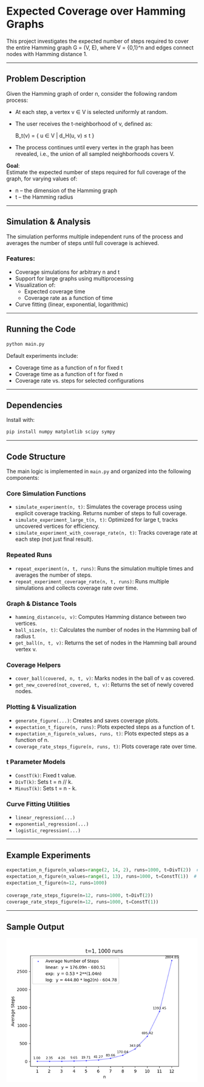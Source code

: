 # Expected Coverage over Hamming Graphs

This project investigates the expected number of steps required to cover the entire Hamming graph G = (V, E), where V = {0,1}^n and edges connect nodes with Hamming distance 1.

---

## Problem Description

Given the Hamming graph of order n, consider the following random process:

- At each step, a vertex v ∈ V is selected uniformly at random.
- The user receives the t-neighborhood of v, defined as:

  B_t(v) = { u ∈ V | d_H(u, v) ≤ t }

- The process continues until every vertex in the graph has been revealed, i.e., the union of all sampled neighborhoods covers V.

**Goal**:  
Estimate the expected number of steps required for full coverage of the graph, for varying values of:
- n – the dimension of the Hamming graph
- t – the Hamming radius

---

## Simulation & Analysis

The simulation performs multiple independent runs of the process and averages the number of steps until full coverage is achieved.

### Features:
- Coverage simulations for arbitrary n and t
- Support for large graphs using multiprocessing
- Visualization of:
  - Expected coverage time
  - Coverage rate as a function of time
- Curve fitting (linear, exponential, logarithmic)

---

## Running the Code

```bash
python main.py
```

Default experiments include:

- Coverage time as a function of n for fixed t
- Coverage time as a function of t for fixed n
- Coverage rate vs. steps for selected configurations

---

## Dependencies

Install with:

```bash
pip install numpy matplotlib scipy sympy
```

---
## Code Structure

The main logic is implemented in `main.py` and organized into the following components:

### Core Simulation Functions
- `simulate_experiment(n, t)`: Simulates the coverage process using explicit coverage tracking. Returns number of steps to full coverage.
- `simulate_experiment_large_t(n, t)`: Optimized for large t, tracks uncovered vertices for efficiency.
- `simulate_experiment_with_coverage_rate(n, t)`: Tracks coverage rate at each step (not just final result).

### Repeated Runs
- `repeat_experiment(n, t, runs)`: Runs the simulation multiple times and averages the number of steps.
- `repeat_experiment_coverage_rate(n, t, runs)`: Runs multiple simulations and collects coverage rate over time.

### Graph & Distance Tools
- `hamming_distance(u, v)`: Computes Hamming distance between two vertices.
- `ball_size(n, t)`: Calculates the number of nodes in the Hamming ball of radius t.
- `get_ball(n, t, v)`: Returns the set of nodes in the Hamming ball around vertex v.

### Coverage Helpers
- `cover_ball(covered, n, t, v)`: Marks nodes in the ball of v as covered.
- `get_new_covered(not_covered, t, v)`: Returns the set of newly covered nodes.

### Plotting & Visualization
- `generate_figure(...)`: Creates and saves coverage plots.
- `expectation_t_figure(n, runs)`: Plots expected steps as a function of t.
- `expectation_n_figure(n_values, runs, t)`: Plots expected steps as a function of n.
- `coverage_rate_steps_figure(n, runs, t)`: Plots coverage rate over time.

### t Parameter Models
- `ConstT(k)`: Fixed t value.
- `DivT(k)`: Sets t = n // k.
- `MinusT(k)`: Sets t = n - k.

### Curve Fitting Utilities
- `linear_regression(...)`
- `exponential_regression(...)`
- `logistic_regression(...)`

---

## Example Experiments

```python
expectation_n_figure(n_values=range(2, 14, 2), runs=1000, t=DivT(2))  # t = n / 2
expectation_n_figure(n_values=range(1, 13), runs=1000, t=ConstT(1))  # t = 1
expectation_t_figure(n=12, runs=1000)

coverage_rate_steps_figure(n=12, runs=1000, t=DivT(2))
coverage_rate_steps_figure(n=12, runs=1000, t=ConstT(1))
```

---

## Sample Output
![graph of average steps as a function of n, for t=1](https://github.com/1d4n/Expected-Coverage/blob/main/figures/t=1_runs=1000.png?raw=true)
